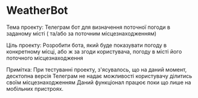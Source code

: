 # WeatherBot

Тема проекту: Телеграм бот для визначення поточної погоди в заданому місті ( та/або за поточним місцезнаходженням)

Ціль проекту: Розробити бота, який буде показувати погоду в конкретному місці, або ж за згоди користувача, погоду в місті його поточного місцезнаходження

Примітка: При тестуванні проекту, з'ясувалось, що на даний момент, десктопна версія Телеграм не надає можливості користувачу ділитись своїм місцезнаходженням
Даний функціонал працює поки що лише на мобільних пристроях.

